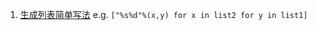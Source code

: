 1. [生成列表简单写法](https://www.jb51.net/article/196148.htm) e.g. `["%s%d"%(x,y) for x in list2 for y in list1]`